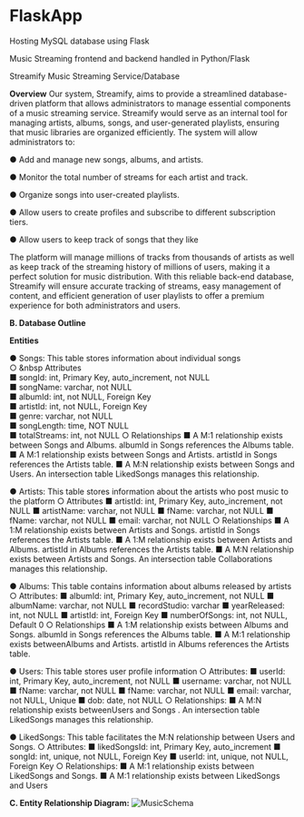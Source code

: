 # FlaskApp
Hosting MySQL database using Flask

Music Streaming frontend and backend handled in Python/Flask

Streamify Music Streaming Service/Database

**Overview**
Our system, Streamify, aims to provide a streamlined database-driven
platform that allows administrators to manage essential components of a
music streaming service.
Streamify would serve as an internal tool for managing artists, albums,
songs, and user-generated playlists, ensuring that music libraries are
organized efficiently. 
The system will allow administrators to:

  ● Add and manage new songs, albums, and artists.
  
  ● Monitor the total number of streams for each artist and track.
  
  ● Organize songs into user-created playlists.
  
  ● Allow users to create profiles and subscribe to different subscription
    tiers.
    
  ● Allow users to keep track of songs that they like

The platform will manage millions of tracks from thousands of artists as well
as keep track of the streaming history of millions of users, making it a
perfect solution for music distribution. With this reliable back-end database,
Streamify will ensure accurate tracking of streams, easy management of
content, and efficient generation of user playlists to offer a premium
experience for both administrators and users.


**B. Database Outline**

**Entities**

  ● Songs: This table stores information about individual songs <br>
    ○ &nbsp Attributes<br>
      ■ songId: int, Primary Key, auto_increment, not NULL<br>
      ■ songName: varchar, not NULL<br>
      ■ albumId: int, not NULL, Foreign Key<br>
      ■ artistId: int, not NULL, Foreign Key<br>
      ■ genre: varchar, not NULL<br>
      ■ songLength: time, NOT NULL<br>
      ■ totalStreams: int, not NULL
    ○ Relationships
      ■ A M:1 relationship exists between Songs and Albums.
      albumId in Songs references the Albums table.
      ■ A M:1 relationship exists between Songs and Artists.
      artistId in Songs references the Artists table.
      ■ A M:N relationship exists between Songs and Users. An
      intersection table LikedSongs manages this relationship.
  
  ● Artists: This table stores information about the artists who post
  music to the platform
  ○ Attributes
    ■ artistId: int, Primary Key, auto_increment, not NULL
    ■ artistName: varchar, not NULL
    ■ fName: varchar, not NULL
    ■ fName: varchar, not NULL
    ■ email: varchar, not NULL
  ○ Relationships
    ■ A 1:M relationship exists between Artists and Songs.
    artistId in Songs references the Artists table.
    ■ A 1:M relationship exists between Artists and Albums.
    artistId in Albums references the Artists table.
    ■ A M:N relationship exists between Artists and Songs. An
    intersection table Collaborations manages this
    relationship.

● Albums: This table contains information about albums released by
artists
  ○ Attributes:
    ■ albumId: int, Primary Key, auto_increment, not NULL
    ■ albumName: varchar, not NULL
    ■ recordStudio: varchar
    ■ yearReleased: int, not NULL
    ■ artistId: int, Foreign Key
    ■ numberOfSongs: int, not NULL, Default 0
  ○ Relationships
    ■ A 1:M relationship exists between Albums and Songs.
    albumId in Songs references the Albums table.
    ■ A M:1 relationship exists betweenAlbums and Artists.
    artistId in Albums references the Artists table.

● Users: This table stores user profile information
  ○ Attributes:
    ■ userId: int, Primary Key, auto_increment, not NULL
    ■ username: varchar, not NULL
    ■ fName: varchar, not NULL
    ■ fName: varchar, not NULL
    ■ email: varchar, not NULL, Unique
    ■ dob: date, not NULL
  ○ Relationships:
    ■ A M:N relationship exists betweenUsers and Songs . An
    intersection table LikedSongs manages this relationship.

● LikedSongs: This table facilitates the M:N relationship between
Users and Songs.
  ○ Attributes:
    ■ likedSongsId: int, Primary Key, auto_increment
    ■ songId: int, unique, not NULL, Foreign Key
    ■ userId: int, unique, not NULL, Foreign Key
  ○ Relationships:
    ■ A M:1 relationship exists between LikedSongs and
    Songs.
    ■ A M:1 relationship exists between LikedSongs and
    Users

**C. Entity Relationship Diagram:**
![MusicSchema](https://github.com/user-attachments/assets/0a7c77de-8d27-42d8-8eee-3f2fa144830a)
